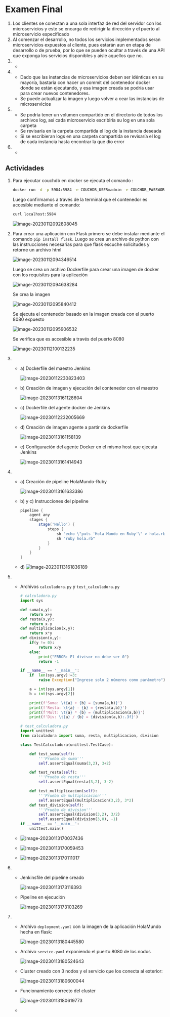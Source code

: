 # Examen Final

1. Los clientes se conectan a una sola interfaz de red del servidor con los microservicios y este se encarga de redirigir la dirección y el puerto al microservicio especificado
2. Al comenzar el desarrollo, no todos los servicios implementados seran microservicios expuestos al cliente, pues estarán aun en etapa de desarrollo o de prueba, por lo que se pueden ocultar a través de una API que exponga los servicios disponibles y aisle aquellos que no.
3. -
4. - Dado que las instancias de microservicios deben ser idénticas en su mayoría, bastaría con hacer un commit del contenedor docker donde se están ejecutando, y esa imagen creada se podría usar para crear nuevos contenedores.
   - Se puede actualizar la imagen y luego volver a cear las instancias de microservicios
5. - Se podría tener un  volumen compartido en el directorio de todos los archivos log, así cada microservicio escribiría su log en una sola carpeta
   - Se revisaría en la carpeta compartida el log de la instancia deseada
   - Si se escribieran logs en una carpeta compartida se revisaría el log de cada instancia hasta encontrar la que dio error
6. - 

## Actividades

1. Para ejecutar couchdb en docker se ejecuta el comando :

   ```bash
   docker run -d -p 5984:5984 -e COUCHDB_USER=admin -e COUCHDB_PASSWORD=admin couchdb
   ```

   Luego confirmamos a través de la terminal que el contenedor es accesible mediante el comando:

   ```bash
   curl localhost:5984
   ```

   ![image-20230112092808045](ExamenFinal.assets/image-20230112092808045.png)

2. Para crear una aplicación con Flask primero se debe instalar mediante el comando `pip install flask`. Luego se crea un archivo de python con las instrucciones necesarias para que flask escuche solicitudes y retorne un archivo html

   ![image-20230112094346514](ExamenFinal.assets/image-20230112094346514.png)

   Luego se crea un archivo Dockerfile para crear una imagen de docker con los requisitos para la aplicación 

   ![image-20230112094638284](ExamenFinal.assets/image-20230112094638284.png)

   Se crea la imagen

   ![image-20230112095840412](ExamenFinal.assets/image-20230112095840412.png)

   Se ejecuta el contenedor basado en la imagen creada con el puerto 8080 expuesto

   ![image-20230112095906532](ExamenFinal.assets/image-20230112095906532.png)

   Se verifica que es accesible a través del puerto 8080

   ![image-20230112100132235](ExamenFinal.assets/image-20230112100132235.png)

3. - a) Dockerfile del maestro Jenkins

     ![image-20230112230823403](ExamenFinal.assets/image-20230112230823403.png)

   - b) Creación de imagen y ejecución del contenedor con el maestro

     ![image-20230113161128604](ExamenFinal.assets/image-20230113161128604.png)

   - c) Dockerfile del agente docker de Jenkins

     ![image-20230112232005669](ExamenFinal.assets/image-20230112232005669.png)
   
   - d) Creación de imagen agente a partir de dockerfile
   
     ![image-20230113161158139](ExamenFinal.assets/image-20230113161158139.png)
   
   - e) Configuración del agente Docker en el mismo host que ejecuta Jenkins
   
     ![image-20230113161414943](ExamenFinal.assets/image-20230113161414943.png)
   
4. - a) Creación de pipeline HolaMundo-Ruby

     ![image-20230113161633386](ExamenFinal.assets/image-20230113161633386.png)

   - b) y c) Instrucciones del pipeline

     ```groovy
     pipeline {
         agent any
         stages {
             stage('Hello') {
                 steps {
                     sh "echo \"puts 'Hola Mundo en Ruby'\" > hola.rb"
                     sh "ruby hola.rb"
                 }
             }
         }
     }
     ```

   - d) ![image-20230113161836189](ExamenFinal.assets/image-20230113161836189.png)

5. - Archivos `calculadora.py` y `test_calculadora.py`

     ```python
     # calculadora.py
     import sys
     
     def suma(x,y):
         return x+y
     def resta(x,y):
         return x-y
     def multiplicacion(x,y):
         return x*y
     def division(x,y):
         if(y != 0):
             return x/y
         else:
             print("ERROR: El divisor no debe ser 0")
             return -1
     
     if __name__ == '__main__':
         if  len(sys.argv)!=3:
             raise Exception("Ingrese solo 2 números como parámetro")
     
         a = int(sys.argv[1])
         b = int(sys.argv[2])
     
         print(f'Suma: \t{a} + {b} = {suma(a,b)}')
         print(f'Resta: \t{a} - {b} = {resta(a,b)}')
         print(f'Mult: \t{a} * {b} = {multiplicacion(a,b)}')
         print(f'Div: \t{a} / {b} = {division(a,b):.3f}')
     ```

     ```python
     # test_calculadora.py
     import unittest
     from calculadora import suma, resta, multiplicacion, division
     
     class TestCalculadora(unittest.TestCase):
     
         def test_suma(self):
             '''Prueba de suma'''
             self.assertEqual(suma(3,2), 3+2)
     
         def test_resta(self):
             '''Prueba de resta'''
             self.assertEqual(resta(3,2), 3-2)
     
         def test_multiplicacion(self):
             '''Prueba de multiplicacion'''
             self.assertEqual(multiplicacion(3,2), 3*2)
         def test_division(self):
             '''Prueba de division'''
             self.assertEqual(division(3,2), 3/2)
             self.assertEqual(division(3,0), -1)
     if __name__ == '__main__':
         unittest.main()
     ```

   - ![image-20230113170037436](ExamenFinal.assets/image-20230113170037436.png)

   - ![image-20230113170059453](ExamenFinal.assets/image-20230113170059453.png)

   - ![image-20230113170111017](ExamenFinal.assets/image-20230113170111017.png)

6. - Jenkinsfile del pipeline creado

     ![image-20230113173116393](ExamenFinal.assets/image-20230113173116393.png)

   - Pipeline en ejecución

     ![image-20230113173103269](ExamenFinal.assets/image-20230113173103269.png)

7. - Archivo `deployment.yaml` con la imagen de la aplicación HolaMundo hecha en flask:

     ![image-20230113180445580](ExamenFinal.assets/image-20230113180445580.png)

   - Archivo `service.yaml` exponiendo el puerto 8080 de los nodos

     ![image-20230113180524643](ExamenFinal.assets/image-20230113180524643.png)

   - Cluster creado con 3 nodos y el servicio que los conecta al exterior:

     ![image-20230113180600044](ExamenFinal.assets/image-20230113180600044.png)

   - Funcionamiento correcto del cluster

     ![image-20230113180619773](ExamenFinal.assets/image-20230113180619773.png)

   - 
